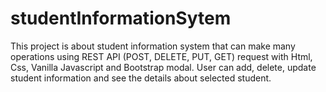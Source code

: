 # studentInformationSytem

This project is about student information system that can make many operations using REST API (POST, DELETE, PUT, GET) request with Html, Css, Vanilla Javascript and Bootstrap modal.
User can add, delete, update student information and see the details about selected student. 
